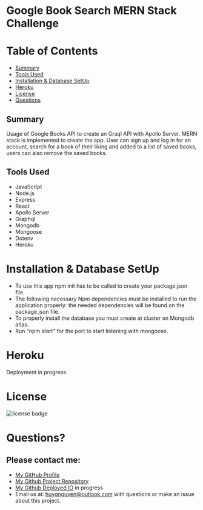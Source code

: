 # Google Book Search MERN Stack Challenge

# Table of Contents 
* [Summary](#Summary)
* [Tools Used](#Tools)
* [Installation & Database SetUp](#Installation)
* [Heroku](#Heroku)
* [License](#license)
* [Questions](#questions)

## Summary
Usage of Google Books API to create an Graql API with Apollo Server. MERN stack is implemented to create the app. User can sign up and log in for an account, search for a book of their liking and added to a list of saved books, users can also remove the saved books.

## Tools Used
* JavaScript
* Node.js
* Express
* React
* Apollo Server
* Graphql
* Mongodb
* Mongoose
* Dotenv
* Heroku

# Installation & Database SetUp
* To use this app npm init has to be called to create your package.json file.
* The following necessary Npm dependencies must be installed to run the application properly: the needed dependencies will be found on the package.json file.
* To properly install the database you must create at cluster on Mongodb atlas.
* Run "npm start" for the port to start listening with mongoose.

# Heroku
Deployment in progress

# License
![license badge](https://img.shields.io/badge/license-MIT-brightgreen)

# Questions?
## Please contact me:
  * [My GitHub Profile](https://github.com/idahuy)
  * [My Github Project Repository](https://github.com/idahuy/Book-Search-Engine)
  * [My Github Deployed IO]() in progress
  * Email us at: [huygnguyen@outlook.com](mailto:huygnguyen@outlook.com) with questions or make an issue about this project.